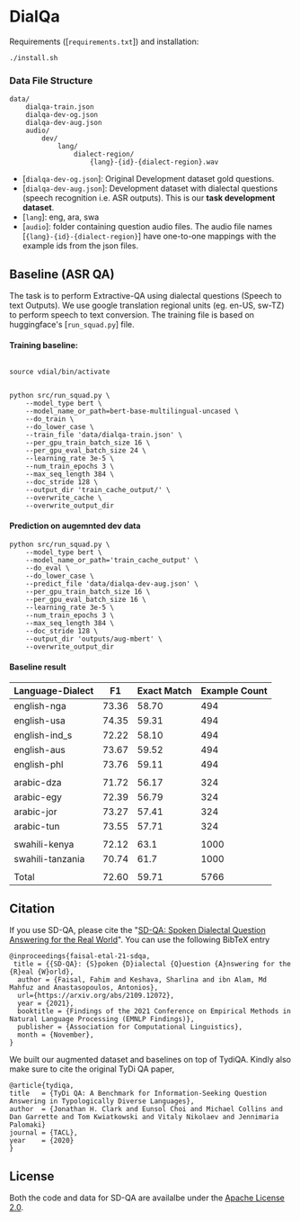 # DialQa

Requirements ([`requirements.txt`]) and installation: 
```
./install.sh
```

### Data File Structure
```
data/
	dialqa-train.json
	dialqa-dev-og.json
	dialqa-dev-aug.json
	audio/
		dev/
			lang/
				dialect-region/
					{lang}-{id}-{dialect-region}.wav
```
- [`dialqa-dev-og.json`]: Original Development dataset gold questions.
- [`dialqa-dev-aug.json`]: Development dataset with dialectal questions (speech recognition i.e. ASR outputs). This is our **task development dataset**.
- [`lang`]: eng, ara, swa
- [`audio`]: folder containing question audio files. The audio file names [`{lang}-{id}-{dialect-region}`] have one-to-one mappings with the example ids from the json files.

## Baseline (ASR QA)

The task is to perform Extractive-QA using dialectal questions (Speech to text Outputs). We use google translation regional units (eg. en-US, sw-TZ) to perform speech to text conversion. The training file is based on huggingface's [`run_squad.py`] file.


#### Training baseline:

``` 

source vdial/bin/activate


python src/run_squad.py \
	--model_type bert \
	--model_name_or_path=bert-base-multilingual-uncased \
	--do_train \
	--do_lower_case \
	--train_file 'data/dialqa-train.json' \
	--per_gpu_train_batch_size 16 \
	--per_gpu_eval_batch_size 24 \
	--learning_rate 3e-5 \
	--num_train_epochs 3 \
	--max_seq_length 384 \
	--doc_stride 128 \
	--output_dir 'train_cache_output/' \
	--overwrite_cache \
	--overwrite_output_dir
```

#### Prediction on augemnted dev data

```
python src/run_squad.py \
	--model_type bert \
	--model_name_or_path='train_cache_output' \
	--do_eval \
	--do_lower_case \
	--predict_file 'data/dialqa-dev-aug.json' \
	--per_gpu_train_batch_size 16 \
	--per_gpu_eval_batch_size 16 \
	--learning_rate 3e-5 \
	--num_train_epochs 3 \
	--max_seq_length 384 \
	--doc_stride 128 \
	--output_dir 'outputs/aug-mbert' \
	--overwrite_output_dir
``` 

#### Baseline result	

| Language-Dialect | F1    | Exact Match | Example Count |
|------------------|-------|-------------|---------------|
| english-nga      | 73.36 | 58.70       | 494           |
| english-usa      | 74.35 | 59.31       | 494           |
| english-ind_s    | 72.22 | 58.10       | 494           |
| english-aus      | 73.67 | 59.52       | 494           |
| english-phl      | 73.76 | 59.11       | 494           |
|                  |       |             |               |
| arabic-dza       | 71.72 | 56.17       | 324           |
| arabic-egy       | 72.39 | 56.79       | 324           |
| arabic-jor       | 73.27 | 57.41       | 324           |
| arabic-tun       | 73.55 | 57.71       | 324           |
|                  |       |             |               |
| swahili-kenya    | 72.12 | 63.1        | 1000          |
| swahili-tanzania | 70.74 | 61.7        | 1000          |
|                  |       |             |               |
| Total            | 72.60 | 59.71       | 5766          |

## Citation
If you use SD-QA, please cite the "[SD-QA: Spoken Dialectal Question Answering for the Real World](https://arxiv.org/abs/2109.12072)". You can use the following BibTeX entry
~~~
@inproceedings{faisal-etal-21-sdqa,
 title = {{SD-QA}: {S}poken {D}ialectal {Q}uestion {A}nswering for the {R}eal {W}orld},
  author = {Faisal, Fahim and Keshava, Sharlina and ibn Alam, Md Mahfuz and Anastasopoulos, Antonios},
  url={https://arxiv.org/abs/2109.12072},
  year = {2021},
  booktitle = {Findings of the 2021 Conference on Empirical Methods in Natural Language Processing (EMNLP Findings)},
  publisher = {Association for Computational Linguistics},
  month = {November},
}
~~~

We built our augmented dataset and baselines on top of TydiQA. Kindly also make sure to cite the original TyDi QA paper,
~~~
@article{tydiqa,
title   = {TyDi QA: A Benchmark for Information-Seeking Question Answering in Typologically Diverse Languages},
author  = {Jonathan H. Clark and Eunsol Choi and Michael Collins and Dan Garrette and Tom Kwiatkowski and Vitaly Nikolaev and Jennimaria Palomaki}
journal = {TACL},
year    = {2020}
}
~~~

## License
Both the code and data for SD-QA are availalbe under the [Apache License 2.0](LICENSE).
